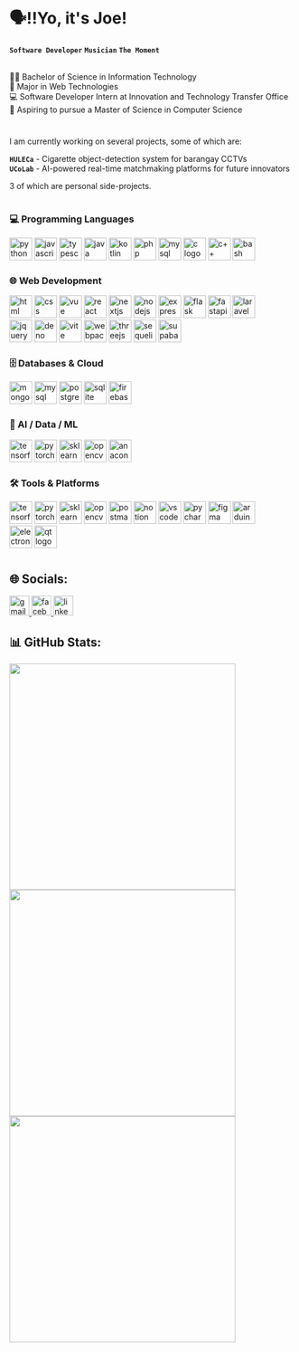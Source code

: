# 🗣️‼️Yo, it's Joe!

**`Software Developer`**
**`Musician`**
**`The Moment`**
<br><br>

👨‍🎓 Bachelor of Science in Information Technology <br>
🎯 Major in Web Technologies <br>
💻 Software Developer Intern at Innovation and Technology Transfer Office <br>
🚀 Aspiring to pursue a Master of Science in Computer Science <br>

#

I am currently working on several projects, some of which are:

**`HULECa`** - Cigarette object-detection system for barangay CCTVs <br>
**`UCoLab`** - AI-powered real-time matchmaking platforms for future innovators <br>

3 of which are personal side-projects.

#

<h3 align="left">💻 Programming Languages</h3>
<div align="left">
  <img src="https://skillicons.dev/icons?i=python" height="40" alt="python logo"  />
  <img src="https://skillicons.dev/icons?i=js" height="40" alt="javascript logo"  />
  <img src="https://skillicons.dev/icons?i=ts" height="40" alt="typescript logo" />
  <img src="https://skillicons.dev/icons?i=java" height="40" alt="java logo"  />
  <img src="https://skillicons.dev/icons?i=kotlin" height="40" alt="kotlin logo"  />
  <img src="https://skillicons.dev/icons?i=php" height="40" alt="php logo"  />
  <img src="https://skillicons.dev/icons?i=mysql" height="40" alt="mysql logo"  />
  <img src="https://skillicons.dev/icons?i=c" height="40" alt="c logo"  />
  <img src="https://skillicons.dev/icons?i=cpp" height="40" alt="c++ logo"  />
  <img src="https://skillicons.dev/icons?i=bash" height="40" alt="bash logo"  />
</div>


<h3 align="left">🌐 Web Development</h3>
<div align="left">
  <img src="https://skillicons.dev/icons?i=html" height="40" alt="html logo"  />
  <img src="https://skillicons.dev/icons?i=css" height="40" alt="css logo"  />
  <img src="https://skillicons.dev/icons?i=vue" height="40" alt="vue logo" />
  <img src="https://skillicons.dev/icons?i=react" height="40" alt="react logo"  />
  <img src="https://skillicons.dev/icons?i=next" height="40" alt="nextjs logo"  />
  <img src="https://skillicons.dev/icons?i=nodejs" height="40" alt="nodejs logo"  />
  <img src="https://skillicons.dev/icons?i=express" height="40" alt="express logo"  />
  <img src="https://skillicons.dev/icons?i=flask" height="40" alt="flask logo"  />
  <img src="https://skillicons.dev/icons?i=fastapi" height="40" alt="fastapi logo"  />
  <img src="https://skillicons.dev/icons?i=laravel" height="40" alt="laravel logo"  /><br>
  <img src="https://skillicons.dev/icons?i=jquery" height="40" alt="jquery logo"  />
  <img src="https://skillicons.dev/icons?i=deno" height="40" alt="deno logo"  />
  <img src="https://skillicons.dev/icons?i=vite" height="40" alt="vite logo"  />
  <img src="https://skillicons.dev/icons?i=webpack" height="40" alt="webpack logo"  />
  <img src="https://skillicons.dev/icons?i=threejs" height="40" alt="threejs logo"  />
  <img src="https://skillicons.dev/icons?i=sequelize" height="40" alt="sequelize logo"  />
  <img src="https://skillicons.dev/icons?i=supabase" height="40" alt="supabase logo"  />
</div>

<h3 align="left">🗄️ Databases & Cloud</h3>
<div align="left">
  <img src="https://skillicons.dev/icons?i=mongodb" height="40" alt="mongodb logo"  />
  <img src="https://skillicons.dev/icons?i=mysql" height="40" alt="mysql logo"  />
  <img src="https://skillicons.dev/icons?i=postgres" height="40" alt="postgresql logo" />
  <img src="https://skillicons.dev/icons?i=sqlite" height="40" alt="sqlite logo"  />
  <img src="https://skillicons.dev/icons?i=firebase" height="40" alt="firebase logo"  />
</div>


<h3 align="left">🧠 AI / Data / ML</h3>
<div align="left">
  <img src="https://skillicons.dev/icons?i=tensorflow" height="40" alt="tensorflow logo"  />
  <img src="https://skillicons.dev/icons?i=pytorch" height="40" alt="pytorch logo"  />
  <img src="https://skillicons.dev/icons?i=sklearn" height="40" alt="sklearn logo" />
  <img src="https://skillicons.dev/icons?i=opencv" height="40" alt="opencv logo"  />
  <img src="https://skillicons.dev/icons?i=anaconda" height="40" alt="anaconda logo"  />
</div>


<h3 align="left">🛠️ Tools & Platforms</h3>
<div align="left">
  <img src="https://skillicons.dev/icons?i=git" height="40" alt="tensorflow logo"  />
  <img src="https://skillicons.dev/icons?i=github" height="40" alt="pytorch logo"  />
  <img src="https://skillicons.dev/icons?i=githubactions" height="40" alt="sklearn logo" />
  <img src="https://skillicons.dev/icons?i=gitlab" height="40" alt="opencv logo"  />
  <img src="https://skillicons.dev/icons?i=postman" height="40" alt="postman logo"  />
  <img src="https://skillicons.dev/icons?i=notion" height="40" alt="notion logo"  />
  <img src="https://skillicons.dev/icons?i=vscode" height="40" alt="vscode logo"  />
  <img src="https://skillicons.dev/icons?i=pycharm" height="40" alt="pycharm logo"  />
  <img src="https://skillicons.dev/icons?i=figma" height="40" alt="figma logo"  />
  <img src="https://skillicons.dev/icons?i=arduino" height="40" alt="arduino logo"  /><br>
  <img src="https://skillicons.dev/icons?i=electron" height="40" alt="electron logo"  />
  <img src="https://skillicons.dev/icons?i=qt" height="40" alt="qt logo"  />
</div>

#

<h2 align="left">🌐 Socials:</h2>
<div align="left">
  <a href="jojoliwag4@gmail.com" target="_blank">
    <img src="https://img.shields.io/static/v1?message=Gmail&logo=gmail&label=&color=D14836&logoColor=white&labelColor=&style=for-the-badge" height="35" alt="gmail logo"  />
  </a>
  <a href="https://www.facebook.com/johannliwagg" target="_blank">
    <img src="https://img.shields.io/static/v1?message=Facebook&logo=facebook&label=&color=1877F2&logoColor=white&labelColor=&style=for-the-badge" height="35" alt="facebook logo"  />
  </a>
  <a href="www.linkedin.com/in/hans-harold-lee-flores-90b210345" target="_blank">
    <img src="https://img.shields.io/static/v1?message=LinkedIn&logo=linkedin&label=&color=0077B5&logoColor=white&labelColor=&style=for-the-badge" height="35" alt="linkedin logo"  />
  </a>
</div>

<h2 align="left">📊 GitHub Stats:</h2>

<div align="left">
  <img src="https://github-readme-stats.vercel.app/api?username=wehejojo&theme=onedark&show_icons=true&hide_border=false&count_private=true" width="400" /><br>
  <img src="https://github-readme-streak-stats.herokuapp.com/?user=wehejojo&theme=onedark&hide_border=false" width="400" /><br>
  <img src="https://github-readme-stats.vercel.app/api/top-langs/?username=wehejojo&theme=onedark&show_icons=true&hide_border=false&layout=compact" width="400" />
</div>

